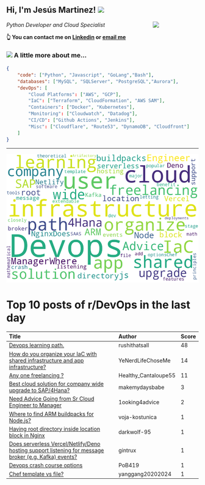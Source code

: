 <!--
**jmartinezl/jmartinezl** is a ✨ _special_ ✨ repository because its `README.md` (this file) appears on your GitHub profile.

Here are some ideas to get you started:

- 🔭 I’m currently working on ...
- 🌱 I’m currently learning ...
- 👯 I’m looking to collaborate on ...
- 🤔 I’m looking for help with ...
- 💬 Ask me about ...
- 📫 How to reach me: ...
- 😄 Pronouns: ...
- ⚡ Fun fact: ...
-->

<h2>Hi, I'm Jesús Martinez! <img src="https://media.giphy.com/media/WUlplcMpOCEmTGBtBW/giphy.gif" width="30"> </h2>
<img align='right' src="https://media.giphy.com/media/NytMLKyiaIh6VH9SPm/giphy.gif" width="120">
<p><em>Python Developer and Cloud Specialist
</em></p>

**👆 You can contact me on [Linkedin](https://www.linkedin.com/in/jes%C3%BAs-martinez-2b7b10104/) or [email me](mailto:jesus.mtz.lorenzo@gmail.com)**

### <img src="https://media.giphy.com/media/VgCDAzcKvsR6OM0uWg/giphy.gif" width="50"> A little more about me...  

```json
{
    "code": ["Python", "Javascript", "GoLang","Bash"],
    "databases": ["MySQL", "SQLServer", "PostgreSQL","Aurora"],
    "devOps": [
        "Cloud Platforms": ["AWS", "GCP"],
        "IaC": ["Terraform", "CloudFormation", "AWS SAM"],
        "Containers": ["Docker", "Kubernetes"],
        "Monitoring": ["Cloudwatch", "Datadog"],
        "CI/CD": ["Github Actions", "Jenkins"],
        "Misc": ["Cloudflare", "Route53", "DynamoDB", "Cloudfront"]
    ]
}
```
---

![Wordcloud](./cloud.png)

# Top 10 posts of r/DevOps in the last day

| Title | Author | Score |
|:---|:---|:---|
| [Devops learning path.](https://www.reddit.com/r/devops/comments/115gx5e/devops_learning_path/) | rushithatsall | 48 |
| [How do you organize your IaC with shared infrastructure and app infrastructure?](https://www.reddit.com/r/devops/comments/115lxut/how_do_you_organize_your_iac_with_shared/) | YeNerdLifeChoseMe | 14 |
| [Any one freelancing ?](https://www.reddit.com/r/devops/comments/1162kte/any_one_freelancing/) | Healthy_Cantaloupe55 | 11 |
| [Best cloud solution for company wide upgrade to SAP/4Hana?](https://www.reddit.com/r/devops/comments/1165us2/best_cloud_solution_for_company_wide_upgrade_to/) | makemydaysbabe | 3 |
| [Need Advice Going from Sr Cloud Engineer to Manager](https://www.reddit.com/r/devops/comments/1162okx/need_advice_going_from_sr_cloud_engineer_to/) | 1ooking4advice | 2 |
| [Where to find ARM buildpacks for Node.js?](https://www.reddit.com/r/devops/comments/1167klu/where_to_find_arm_buildpacks_for_nodejs/) | voja-kostunica | 1 |
| [Having root directory inside location block in Nginx](https://www.reddit.com/r/devops/comments/1168kvs/having_root_directory_inside_location_block_in/) | darkwolf-95 | 1 |
| [Does serverless Vercel/Netlify/Deno hosting support listening for message broker (e.g. Kafka) events?](https://www.reddit.com/r/devops/comments/1165pq6/does_serverless_vercelnetlifydeno_hosting_support/) | gintrux | 1 |
| [Devops crash course options](https://www.reddit.com/r/devops/comments/115grrf/devops_crash_course_options/) | PoB419 | 1 |
| [Chef template vs file?](https://www.reddit.com/r/devops/comments/115lkjf/chef_template_vs_file/) | yanggang20202024 | 1 |
